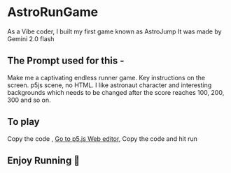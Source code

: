# AstroRunGame
As a Vibe coder, I built my first game known as AstroJump
It was made by Gemini 2.0 flash 
## The Prompt used for this - 
Make me a captivating endless runner game. Key instructions on the screen. p5js scene, no HTML. I like astronaut character and interesting backgrounds which needs to be changed after the score reaches 100, 200, 300 and so on.

## To play
 Copy the code ,
 [Go to p5.js Web editor](https://editor.p5js.org/),
 Copy the code and hit run

## Enjoy Running 🏃
